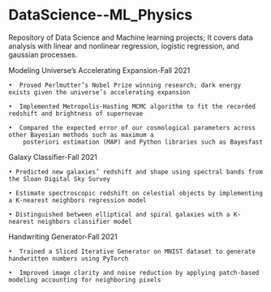 # DataScience--ML_Physics
Repository of Data Science and Machine learning projects; It covers data analysis with linear and nonlinear regression, logistic regression, and gaussian processes.


Modeling Universe’s Accelerating Expansion-Fall 2021

	•  Proved Perlmutter’s Nobel Prize winning research; dark energy exists given the universe’s accelerating expansion
  
	•  Implemented Metropolis-Hasting MCMC algorithm to fit the recorded redshift and brightness of supernovae
  
	•  Compared the expected error of our cosmological parameters across other Bayesian methods such as maximum a
	    posteriori estimation (MAP) and Python libraries such as Bayesfast 


Galaxy Classifier-Fall 2021

	• Predicted new galaxies’ redshift and shape using spectral bands from the Sloan Digital Sky Survey
  
	• Estimate spectroscopic redshift on celestial objects by implementing a K-nearest neighbors regression model
  
	• Distinguished between elliptical and spiral galaxies with a K-nearest neighbors classifier model

Handwriting Generator-Fall 2021

	•  Trained a Sliced Iterative Generator on MNIST dataset to generate handwritten numbers using PyTorch
  
	•  Improved image clarity and noise reduction by applying patch-based modeling accounting for neighboring pixels

